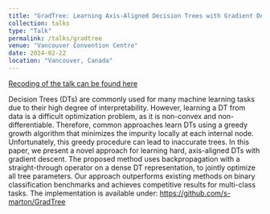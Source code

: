 ```yaml
---
title: "GradTree: Learning Axis-Aligned Decision Trees with Gradient Descent"
collection: talks
type: "Talk"
permalink: /talks/gradtree
venue: "Vancouver Convention Centre"
date: 2024-02-22
location: "Vancouver, Canada"
---
```


[Recoding of the talk can be found here](https://www.youtube.com/watch?v=GXQCvXvJ9uA)

Decision Trees (DTs) are commonly used for many machine learning tasks due to their high degree of interpretability. However, learning a DT from data is a difficult optimization problem, as it is non-convex and non-differentiable. Therefore, common approaches learn DTs using a greedy growth algorithm that minimizes the impurity locally at each internal node. Unfortunately, this greedy procedure can lead to inaccurate trees. In this paper, we present a novel approach for learning hard, axis-aligned DTs with gradient descent. The proposed method uses backpropagation with a straight-through operator on a dense DT representation, to jointly optimize all tree parameters. Our approach outperforms existing methods on binary classification benchmarks and achieves competitive results for multi-class tasks. The implementation is available under: https://github.com/s-marton/GradTree